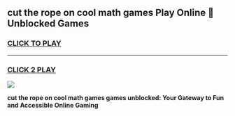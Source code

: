 
## cut the rope on cool math games Play Online 👋 Unblocked Games
<h3>
<a href="https://news.freeplayer.one?title=cut_the_rope_on_cool_math_games&ref=17CMG">CLICK TO PLAY</a></h3>
<hr>

<h3>
<a href="https://news.freeplayer.one?title=cut_the_rope_on_cool_math_games&ref=17CMG">CLICK 2 PLAY</a>
  
</h3>

<a href="https://news.freeplayer.one?title=cut_the_rope_on_cool_math_games&ref=17CMG/"><img src="https://clearcache.store/games.png"></a>


**cut the rope on cool math games games unblocked: Your Gateway to Fun and Accessible Online Gaming**
